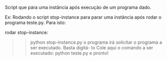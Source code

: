 Script que pára uma instância após execução de um programa dado. 

Ex: Rodando o script stop-instance para parar uma instância após rodar o programa teste.py. Para isto:

rodar stop-instance: 
>> python stop-instance.py
o programa irá solicitar o programa a ser executado. Basta digitá- lo
>> Cole aqui o comando a ser executado: python teste.py
e pronto!


